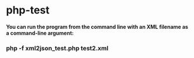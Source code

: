 # php-test

#### You can run the program from the command line with an XML filename as a command-line argument:

### php -f xml2json_test.php test2.xml
